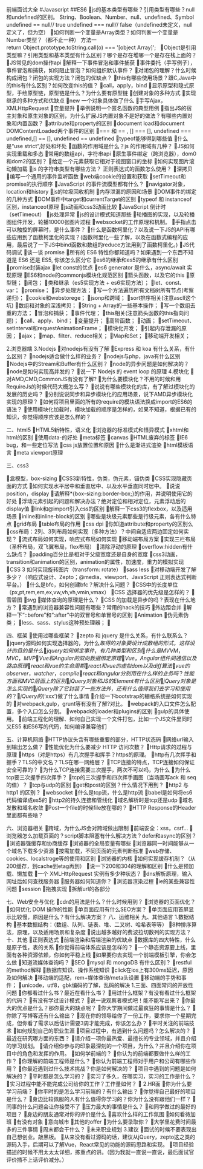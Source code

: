 前端面试大全
#Javascript
##ES6
js的基本类型有哪些？引用类型有哪些？null和undefined的区别。
String、Boolean、Number、null、undefined、Symbol
undefined == null// true  undefined === null// false（undefined未定义，null定义了，但为空）
如何判断一个变量是Array类型？如何判断一个变量是Number类型？（都不止一种）
方法一return Object.prototype.toString.call(o) === '[object Array]';  
Object是引用类型嘛？引用类型和基本类型有什么区别？哪个是存在堆哪一个是存在栈上面的？
JS常见的dom操作api
解释一下事件冒泡和事件捕获
事件委托（手写例子），事件冒泡和捕获，如何阻止冒泡？如何组织默认事件？
对闭包的理解？什么时候构成闭包？闭包的实现方法？闭包的优缺点？
this有哪些使用场景？跟C,Java中的this有什么区别？如何改变this的值？
call，apply，bind
显示原型和隐式原型，手绘原型链，原型链是什么？为什么要有原型链
创建对象的多种方式
实现继承的多种方式和优缺点
new 一个对象具体做了什么
手写Ajax，XMLHttpRequest
变量提升
举例说明一个匿名函数的典型用例
指出JS的宿主对象和原生对象的区别，为什么扩展JS内置对象不是好的做法？有哪些内置对象和内置函数？
attribute和property的区别
document load和document DOMContentLoaded两个事件的区别
=== 和 == , [] === [], undefined === undefined,[] == [], undefined == undefined
typeof能够得到哪些值
什么是“use strict”,好处和坏处
函数的作用域是什么？js 的作用域有几种？
JS如何实现重载和多态
常用的数组api，字符串api
原生事件绑定（跨浏览器），dom0和dom2的区别？
给定一个元素获取它相对于视图窗口的坐标
如何实现图片滚动懒加载
js 的字符串类型有哪些方法？ 正则表达式的函数怎么使用？
深拷贝
编写一个通用的事件监听函数
web端cookie的设置和获取
setTimeout和promise的执行顺序
JavaScript 的事件流模型都有什么？
navigator对象，location和history
js的垃圾回收机制
内存泄漏的原因和场景
DOM事件的绑定的几种方式
DOM事件中target和currentTarget的区别
typeof 和 instanceof 区别，instanceof原理
js动画和css3动画比较
JavaScript 倒计时（setTimeout）
js处理异常
js的设计模式知道那些
轮播图的实现，以及轮播图组件开发，轮播10000张图片过程
websocket的工作原理和机制。
手指点击可以触控的屏幕时，是什么事件？
什么是函数柯里化？以及说一下JS的API有哪些应用到了函数柯里化的实现？(函数柯里化一些了解，以及在函数式编程的应用，最后说了一下JS中bind函数和数组的reduce方法用到了函数柯里化。)
JS代码调试
谈一谈 promise
所有的 ES6 特性你都知道吗？如果遇到一个东西不知道是 ES6 还是 ES5, 你该怎么区分它
es6的继承和es5的继承有什么区别
promise封装ajax
let const的优点
es6 generator 是什么，async/await 实现原理
ES6和node的commonjs模块化规范区别
箭头函数，以及它的this
原型链；
闭包；
类和继承（es5实现方法 + es6实现方法）；
let、const、var；
promise；
异步处理方法；
写一个方法遍历所有文档树所有节点(考察递归)；
cookie和webstorege；
jsonp和跨域；
sort排序相关(注意ascll这个坑)
数组和对象的深浅拷贝；
String + Array的一些基本操作；
写一个数组去重的方法；
冒泡和捕获；
事件代理；
this相关(注意箭头函数的this指向问题)；
call、apply、bind；
变量提升；
高阶函数；
动画；
setTimeout、setInterval和requestAnimationFrame；
模块化开发；
引起内存泄漏的原因；
ajax；
map、filter、reduce相关；
Map和Set；
移动端开发相关；


2.浏览器端
3.Nodejs
对nodejs有没有了解
Express 和 koa 有什么关系，有什么区别？
nodejs适合做什么样的业务？
nodejs与php，java有什么区别
Nodejs中的Stream和Buffer有什么区别？
node的异步问题是如何解决的？
node是如何实现高并发的？
说一下 Nodejs 的 event loop 的原理
4.模块化
对AMD,CMD,CommonJS有没有了解?
为什么要模块化？不用的时候和用RequireJs的时候代码大概怎么写？
说说有哪些模块化的库，有了解过模块化的发展的历史吗？
分别说说同步和异步模块化的应用场景，说下AMD异步模块化实现的原理？
如何将项目里面的所有的require的模块语法换成import的ES6的语法？
使用模块化加载时，模块加载的顺序是怎样的，如果不知道，根据已有的知识，你觉得顺序应该是怎么样的？





二、html5
HTML5新特性，语义化
浏览器的标准模式和怪异模式
xhtml和html的区别
使用data-的好处
meta标签
canvas
HTML废弃的标签
IE6 bug，和一些定位写法
css js放置位置和原因
什么是渐进式渲染
html模板语言
meta viewport原理


三、css3

盒模型，box-sizing
CSS3新特性，伪类，伪元素，锚伪类
CSS实现隐藏页面的方式
如何实现水平居中和垂直居中、以及水平垂直同时居中。
说说position，display
请解释*{box-sizing:border-box;}的作用，并说明使用它的好处
浮动元素引起的问题和解决办法？绝对定位和相对定位，元素浮动后的display值
link和@import引入css的区别
解释一下css3的flexbox，以及适用场景
inline和inline-block的区别
哪些是块级元素那些是行级元素，各有什么特点
grid布局
table布局的作用
css dpi
你知道attribute和property的区别么
css布局：2列、3列布局如何实现（多种方法）？中间自适应两边固定如何实现？
流式布局如何实现，响应式布局如何实现
移动端布局方案
实现三栏布局（圣杯布局，双飞翼布局，flex布局）
清除浮动的原理
overflow:hidden有什么缺点？
padding百分比是相对于父级宽度还是自身的宽度
css3动画，transition和animation的区别，animation的属性，加速度，重力的模拟实现
CSS 3 如何实现旋转图片（transform: rotate）
sass less
对移动端开发了解多少？（响应式设计、Zepto；@media、viewport、JavaScript 正则表达式判断平台。）
什么是bfc，如何创建bfc？解决什么问题？
CSS中的长度单位（px,pt,rem,em,ex,vw,vh,vh,vmin,vmax）
CSS 选择器的优先级是怎样的？
雪碧图
svg
媒体查询的原理是什么？
CSS 的加载是异步的吗？表现在什么地方？
常遇到的浏览器兼容性问题有哪些？常用的hack的技巧
外边距合并
解释一下“::before”和“:after”中的双冒号和单冒号的区别
Animation
伪元素伪类；
less、sass、stylus这种预处理器；


四、框架
使用过哪些框架？
zepto 和 jquery 是什么关系，有什么联系么？
jquery源码如何实现选择器的，为什么$取得的对象要设计成数组的形式，这样设计的目的是什么
jquery如何绑定事件，有几种类型和区别
什么是MVVM，MVC，MVP
Vue和Angular的双向数据绑定原理
Vue，Angular组件间通信以及路由原理
react和vue的生命周期
react和vue的虚拟dom以及diff算法
vue的observer，watcher，compile
react和angular分别用在什么样的业务吗？性能方面和MVC层面上的区别
jQuery对象和JS的Element有什么区别
jQuery对象是怎么实现的
jQuery除了它封装了一些方法外，还有什么值得我们去学习和使用的？
jQuery的$(‘xxx’)做了什么事情
介绍一下bootstrap的栅格系统是如何实现的
对webpack,gulp，grunt等有没有了解?对比。
webpack的入口文件怎么配置，多个入口怎么分割。
webpack的loader和plugins的区别
gulp的具体使用。
前端工程化的理解、如何自己实现一个文件打包，比如一个JS文件里同时又ES5 和ES6写的代码，如何编译兼容他们


五、计算机网络
HTTP协议头含有哪些重要的部分，HTTP状态码
网络url输入到输出怎么做？
性能优化为什么要减少 HTTP 访问次数？
Http请求的过程与原理
https（对是https）有几次握手和挥手？https的原理。
http有几次挥手和握手？TLS的中文名？TLS在哪一网络层？
TCP连接的特点，TCP连接如何保证安全可靠的？
为什么TCP连接需要三次握手，两次不可以吗，为什么
为什么tcp要三次握手四次挥手？
tcp的三次握手和四次挥手画图（当场画写ack 和 seq的值）？
tcp与udp的区别
get和post的区别？什么情况下用到？
http2 与http1 的区别？
websocket
什么是tcp流，什么是http流
babel是如何将es6代码编译成es5的
http2的持久连接和管线化
域名解析时是tcp还是udp
域名发散和域名收敛
Post一个file的时候file放在哪的？
HTTP Response的Header里面都有些啥？


六、浏览器相关
跨域，为什么JS会对跨域做出限制
前端安全：xss，csrf...
浏览器怎么加载页面的？script脚本阻塞有什么解决方法？defer和async的区别？
浏览器强缓存和协商缓存
浏览器的全局变量有哪些
浏览器同一时间能够从一个域名下载多少资源
按需加载，不同页面的元素判断标准
web存储、cookies、localstroge等的使用和区别
浏览器的内核
如何实现缓存机制？（从200缓存，到cache到etag再到）
说一下200和304的理解和区别
什么是预加载、懒加载
一个 XMLHttpRequest 实例有多少种状态？
dns解析原理，输入网址后如何查找服务器
服务器如何知道你？
浏览器渲染过程
ie的某些兼容性问题
session
拖拽实现
拆解url的各部分

七、Web安全与优化
cdn的用法是什么？什么时候用到？
浏览器的页面优化？
如何优化 DOM 操作的性能
单页面应用有什么SEO方案？
单页面应用首屏显示比较慢，原因是什么？有什么解决方案？
八、运维相关
九、其他语言
1.数据结构
基本数据结构：（数组、队列、链表、堆、二叉树、哈希表等等）
8种排序算法，原理，以及适用场景和复杂度
说出越多越好的费波拉切数列的实现方法？
十、其他
正则表达式
前端渲染和后端渲染的优缺点
数据库的四大特性，什么是原子性，表的关系
你觉得前端体系应该是怎样的？
一个静态资源要上线，里面有各种资源依赖，你如何平稳上线
如果要你去实现一个前端模板引擎，你会怎么做
知道流媒体查询吗？
SEO
mysql 和 mongoDB 有什么区别？
restful的method解释
数据库知识、操作系统知识
click在ios上有300ms延迟，原因及如何解决
移动端的适配，rem+媒体查询/meta头设置
移动端的手势和事件；
unicode，utf8，gbk编码的了解，乱码的解决
1.三面、四面常问的开放性问题
你都看过什么书？最近在看什么书？
用过什么框架？有没有看过什么框架的代码？
有没有学过设计模式？
说一说观察者模式吧！能不能写出来？
你最大的优点是什么？那你最大的缺点呢？
你大学期间做过最疯狂的事情是什么？
你除了写博客还有什么输出？
现在你的领导给你了一份工作，要求你一个星期完成，但你看了需求以后估计需要3周才能完成，你该怎么办？
平时关注的前端技术
如何规划自己的职业生涯
项目过程中，有遇到什么问题吗？怎么解决的？
最近在研究哪方面的东西？
请介绍一项你最热爱、最擅长的专业领域，并且介绍的学习规划。
请介绍你参与的印象最深刻的一个项目，为什么？并且介绍你在项目中的角色和发挥的作用。
如何学前端的？
你认为的前端都要做什么样的工作？
你理解的前端工程师是什么？
你认为前端工程师对于用户和公司有哪些作用？
你最近遇到过什么技术挑战？你是如何解决的？
项目中遇到的问题是如何解决的？
平时都是怎么学习的？
实习了多久，在哪实习，实习的工作是什么？
实习过程中能不能完成公司给你的工作？工作量如何？

2.HR面
你为什么要学习前端？
你平时的是怎么学习前端的？有什么输出？
你觉得自己最好的项目是什么？
身边比较佩服的人有什么值得你学习的？你为什么没有跟他们一样？
同事的什么问题会让你接受不了
压力最大的事情是什么？
和同学做过的最好的项目？
身边的朋友通常对你的评价是什么
喜欢什么样的工作氛围
如何看待加班
有没有对象
意向城市
其他的offer
为什么要录取你？
大学里花费时间最多的三件事情
周末都会干什么？
未来职业规划
3.建议
面试的时候不要表现出自己想创业。敲黑板。
从来没有看过源码的话，建议从jQuery，zepto这之类的源码入手，后期可以了解Vue，React常见的功能的源码思路和实现。
项目经验描述的时候不用太太太详细，拣重点的讲。（因为我就一直说一直说，最后面试官评价插不上话评价减分。）
